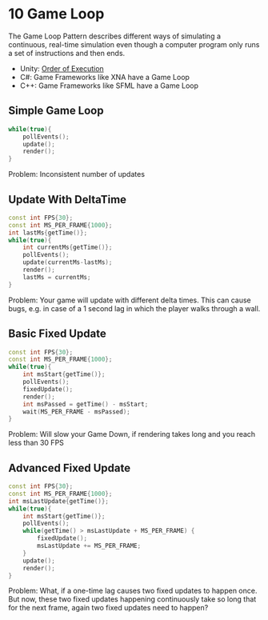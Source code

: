 # 10 Game Loop
The Game Loop Pattern describes different ways of simulating a continuous, real-time simulation even though a computer program only runs a set of instructions and then ends.

- Unity: [Order of Execution](https://docs.unity3d.com/Manual/ExecutionOrder.html)
- C#: Game Frameworks like XNA have a Game Loop
- C++: Game Frameworks like SFML have a Game Loop

## Simple Game Loop

```cpp
while(true){
    pollEvents();
    update();
    render();
}
```

Problem: Inconsistent number of updates

## Update With DeltaTime

```cpp
const int FPS{30};
const int MS_PER_FRAME{1000};
int lastMs{getTime()};
while(true){
    int currentMs{getTime()};
    pollEvents();
    update(currentMs-lastMs);
    render();
    lastMs = currentMs;
}
```

Problem: Your game will update with different delta times. This can cause bugs, e.g. in case of a 1 second lag in which the player walks through a wall.

## Basic Fixed Update

```cpp
const int FPS{30};
const int MS_PER_FRAME{1000};
while(true){
    int msStart{getTime()};
    pollEvents();
    fixedUpdate();
    render();
    int msPassed = getTime() - msStart;
    wait(MS_PER_FRAME - msPassed);
}
```

Problem: Will slow your Game Down, if rendering takes long and you reach less than 30 FPS

## Advanced Fixed Update

```cpp
const int FPS{30};
const int MS_PER_FRAME{1000};
int msLastUpdate{getTime()};
while(true){
    int msStart{getTime()};
    pollEvents();
    while(getTime() > msLastUpdate + MS_PER_FRAME) {
        fixedUpdate();
        msLastUpdate += MS_PER_FRAME;
    }
    update();
    render();
}
```

Problem: What, if a one-time lag causes two fixed updates to happen once. But now, these two fixed updates happening continuously take so long that for the next frame, again two fixed updates need to happen?